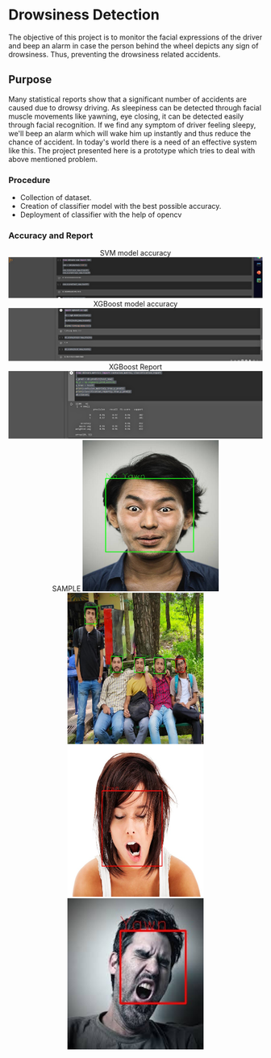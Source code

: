 # Drowsiness Detection
The objective of this project is to monitor the facial expressions of the driver and beep an alarm in case the person behind the wheel depicts any sign of drowsiness. Thus, preventing the drowsiness related accidents.

## Purpose
Many statistical reports show that a significant number of accidents are caused due to drowsy driving. As sleepiness can be detected through facial muscle movements like yawning, eye closing, it can be detected easily through facial recognition. If we find any symptom of driver feeling sleepy, we'll beep an alarm which will wake him up instantly and thus reduce the chance of accident. In today's world there is a need of an effective system like this. The project presented here is a prototype which tries to deal with above mentioned problem.

### Procedure
- Collection of dataset.
- Creation of classifier model with the best possible accuracy.
- Deployment of classifier with the help of opencv

### Accuracy and Report
<p align="center">
  SVM model accuracy
  <img src="https://github.com/sherlocked620/Drowsiness_Detector/blob/master/sample/Screenshot%20(118).png">
  XGBoost model accuracy
  <img src="https://github.com/sherlocked620/Drowsiness_Detector/blob/master/sample/Screenshot%20(119).png">
  XGBoost Report
  <img src="https://github.com/sherlocked620/Drowsiness_Detector/blob/master/sample/Screenshot%20(120).png">
  SAMPLE
  <img src="https://github.com/sherlocked620/Drowsiness_Detector/blob/master/sample/13.jpg" width=270 height=300 />
  <img src="https://github.com/sherlocked620/Drowsiness_Detector/blob/master/sample/19.jpeg" width=270 height=300 />
  <img src="https://github.com/sherlocked620/Drowsiness_Detector/blob/master/sample/21.jpg" width=270 height=300 />
  <img src="https://github.com/sherlocked620/Drowsiness_Detector/blob/master/sample/images%20(69).jpeg" width=270 height=300 />
</p>
<br/>
